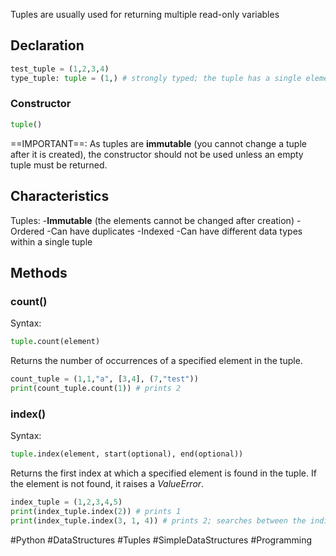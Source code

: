 Tuples are usually used for returning multiple read-only variables
## Declaration
```Python
test_tuple = (1,2,3,4)
type_tuple: tuple = (1,) # strongly typed; the tuple has a single element
```
### Constructor
```Python
tuple()
```
==IMPORTANT==: As tuples are **immutable** (you cannot change a tuple after it is created), the constructor should not be used unless an empty tuple must be returned.
## Characteristics
Tuples:
-**Immutable** (the elements cannot be changed after creation)
-Ordered
-Can have duplicates
-Indexed
-Can have different data types within a single tuple
## Methods
### count()
Syntax:
```Python
tuple.count(element)
```

Returns the number of occurrences of a specified element in the tuple.
```Python
count_tuple = (1,1,"a", [3,4], (7,"test"))
print(count_tuple.count(1)) # prints 2
```
### index()
Syntax:
```Python
tuple.index(element, start(optional), end(optional))
```

Returns the first index at which a specified element is found in the tuple. If the element is not found, it raises a *ValueError*.
```Python
index_tuple = (1,2,3,4,5)
print(index_tuple.index(2)) # prints 1
print(index_tuple.index(3, 1, 4)) # prints 2; searches between the indices 1 and 4
```

#Python #DataStructures #Tuples #SimpleDataStructures #Programming